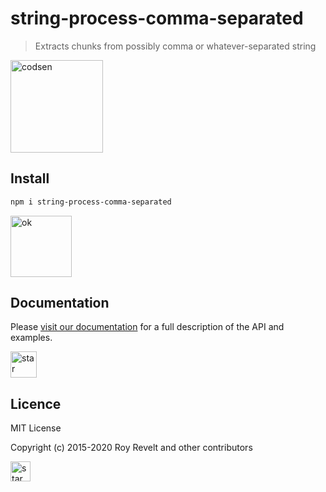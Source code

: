 # string-process-comma-separated

> Extracts chunks from possibly comma or whatever-separated string

<img src="https://codsen.com/images/png-codsen-1.png" width="148" alt="codsen" align="center">

## Install

```bash
npm i string-process-comma-separated
```

<img src="https://codsen.com/images/png-codsen-ok.png" width="98" alt="ok" align="center">

## Documentation

Please [visit our documentation](https://codsen.com/os/string-process-comma-separated/) for a full description of the API and examples.

<img src="https://codsen.com/images/png-codsen-star.png" width="42" alt="star" align="center">

## Licence

MIT License

Copyright (c) 2015-2020 Roy Revelt and other contributors

<img src="https://codsen.com/images/png-codsen-star-small.png" width="32" alt="star" align="center">
